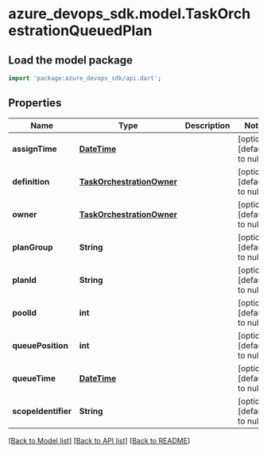 # azure_devops_sdk.model.TaskOrchestrationQueuedPlan

## Load the model package
```dart
import 'package:azure_devops_sdk/api.dart';
```

## Properties
Name | Type | Description | Notes
------------ | ------------- | ------------- | -------------
**assignTime** | [**DateTime**](DateTime.md) |  | [optional] [default to null]
**definition** | [**TaskOrchestrationOwner**](TaskOrchestrationOwner.md) |  | [optional] [default to null]
**owner** | [**TaskOrchestrationOwner**](TaskOrchestrationOwner.md) |  | [optional] [default to null]
**planGroup** | **String** |  | [optional] [default to null]
**planId** | **String** |  | [optional] [default to null]
**poolId** | **int** |  | [optional] [default to null]
**queuePosition** | **int** |  | [optional] [default to null]
**queueTime** | [**DateTime**](DateTime.md) |  | [optional] [default to null]
**scopeIdentifier** | **String** |  | [optional] [default to null]

[[Back to Model list]](../README.md#documentation-for-models) [[Back to API list]](../README.md#documentation-for-api-endpoints) [[Back to README]](../README.md)


